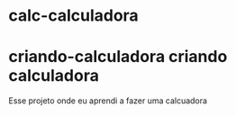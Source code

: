 # calc-calculadora
# criando-calculadora criando calculadora

Esse projeto onde eu aprendi a fazer uma calcuadora
